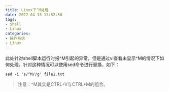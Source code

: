 ```yaml
---
title: Linux下^M处理
date: 2022-04-13 13:52:58
tags:
- Shell
- Linux
categories:
- 操作系统
- Linux
---
```


此处针对shell脚本运行时报^M引起的异常，但是通过vi查看未显示^M的情况下如何处理。针对这种情况可以使用sed命令进行替换，如下：

```Shell
sed -i 's/^M//g' file1.txt
```

> 注意：^M其实是CTRL+V与CTRL+M的组合。